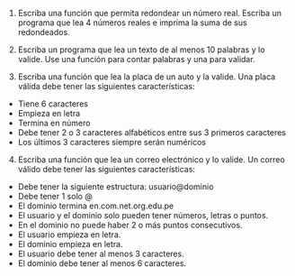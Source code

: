 1. Escriba una función que permita redondear un número real. Escriba un programa que lea 4 números reales e imprima la suma de sus redondeados.

2. Escriba un programa que lea un texto de al menos 10 palabras y lo valide. Use una función para contar palabras y una para validar.

3. Escriba una función que lea la placa de un auto y la valide. Una placa válida debe tener las siguientes características:

- Tiene 6 caracteres
- Empieza en letra
- Termina en número
- Debe tener 2 o 3 caracteres alfabéticos entre sus 3 primeros caracteres
- Los últimos 3 caracteres siempre serán numéricos

4. Escriba una función que lea un correo electrónico y lo valide. Un correo válido debe tener las siguientes características:

- Debe tener la siguiente estructura: usuario@dominio
- Debe tener 1 solo @
- El dominio termina en.com.net.org.edu.pe
- El usuario y el dominio solo pueden tener números, letras o puntos.
- En el dominio no puede haber 2 o más puntos consecutivos.
- El usuario empieza en letra.
- El dominio empieza en letra.
- El usuario debe tener al menos 3 caracteres.
- El dominio debe tener al menos 6 caracteres.